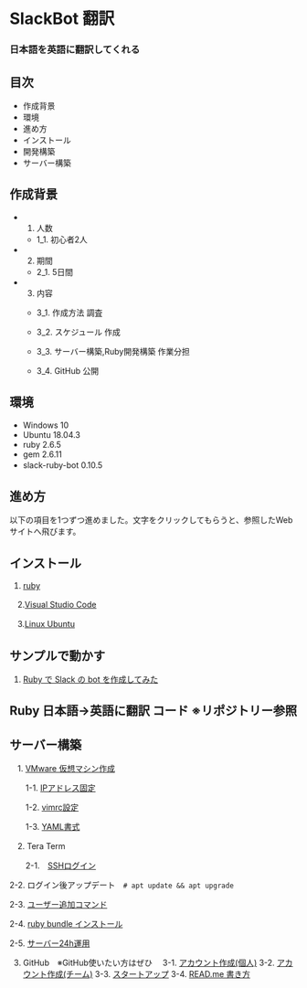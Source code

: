 # SlackBot 翻訳
### 日本語を英語に翻訳してくれる

## 目次

- 作成背景
- 環境
- 進め方
- インストール
- 開発構築
- サーバー構築

## 作成背景
 
- 1. 人数
  - 1_1. 初心者2人
  
- 2. 期間
  - 2_1. 5日間
  
- 3. 内容
  
  - 3_1. 作成方法 調査


  - 3_2. スケジュール 作成


  - 3_3. サーバー構築,Ruby開発構築 作業分担
   
   
  - 3_4. GitHub 公開
    
## 環境

- Windows 10
- Ubuntu 18.04.3
- ruby 2.6.5
- gem 2.6.11
- slack-ruby-bot 0.10.5 　
   
## 進め方

以下の項目を1つずつ進めました。文字をクリックしてもらうと、参照したWebサイトへ飛びます。

## インストール


  1. <a href ="https://prog-8.com/docs/ruby-env-win">ruby</a>


　2.<a href ="https://azure.microsoft.com/ja-jp/products/visual-studio-code/">Visual Studio Code</a>


　3.<a href ="http://namco.hatenablog.jp/entry/2018/04/28/063059">Linux Ubuntu</a>


## サンプルで動かす

  1. <a href ="https://hawksnowlog.blogspot.com/2017/12/create-slack-bot-with-ruby.html">Ruby で Slack の bot を作成してみた</a>

## Ruby 日本語→英語に翻訳 コード ※リポジトリー参照

## サーバー構築

　1. <a href ="http://namco.hatenablog.jp/entry/2018/04/28/063059">VMware 仮想マシン作成</a>

　　1-1. <a href ="https://www.yokoweb.net/2018/05/09/ubuntu18-network-fix-ip-address/">IPアドレス固定</a>

　　1-2. <a href ="https://qiita.com/iwaseasahi/items/0b2da68269397906c14c">vimrc設定</a>

　　1-3. <a href ="https://magazine.rubyist.net/articles/0009/0009-YAML.html">YAML書式</a>  

　2. Tera Term

　　2-1.　<a href ="https://aquarius-train.hatenablog.com/entry/SSH%E3%81%AE%E8%A8%AD%E5%AE%9A%E6%89%8B%E9%A0%86%28Ubuntu18_04%29%E3%81%A8Windows%E3%81%8B%E3%82%89%E3%81%AE%E3%82%A2%E3%82%AF%E3%82%BB%E3%82%B9%E7%A2%BA%E8%AA%8D%E6%89%8B%E9%A0%86">SSHログイン</a>

   2-2. ログイン後アップデート　`# apt update && apt upgrade`

   2-3. <a href ="https://qiita.com/RYOSKATE/items/81b564b2ab281ec7f27d">ユーザー追加コマンド</a>

   2-4. <a href ="https://qiita.com/banjo_kazui/items/b7f51dee80962421d628">ruby bundle インストール</a>

   2-5. <a href ="https://www.atmarkit.co.jp/ait/articles/1708/24/news022.html">サーバー24h運用</a>
   
   
  3. GitHub　※GitHub使いたい方はぜひ
  　3-1. <a href ="https://qiita.com/okumurakengo/items/848f7177765cf25fcde0">アカウント作成(個人)</a>
    3-2. <a href ="http://pheromone.hatenablog.com/entry/2015/05/27/154048">アカウント作成(チーム)</a>
    3-3. <a href ="https://techacademy.jp/magazine/6235">スタートアップ</a>
    3-4. <a href ="https://cpp-learning.com/readme/">READ.me 書き方</a>
       
    
    
